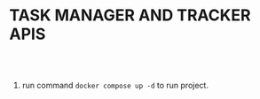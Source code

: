<h1>TASK MANAGER AND TRACKER APIS</h1><br><br>

1. run command <code>docker compose up -d</code> to run project.
